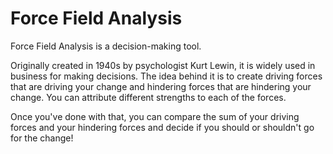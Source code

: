 # Force Field Analysis #

Force Field Analysis is a decision-making tool.
 
Originally created in 1940s by psychologist Kurt Lewin, it is widely used in business for making decisions. The idea behind it is to create driving forces that are driving your change and hindering forces that are hindering your change. You can attribute different strengths to each of the forces.

Once you&#39;ve done with that, you can compare the sum of your driving forces and your hindering forces and decide if you should or shouldn&#39;t go for the change!
